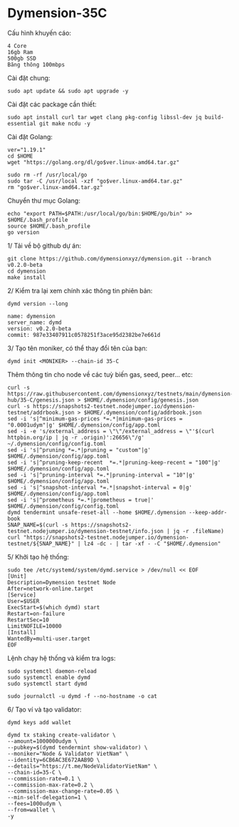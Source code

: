 # Dymension-35C

Cấu hình khuyến cáo:

    4 Core
    16gb Ram
    500gb SSD
    Băng thông 100mbps

Cài đặt chung:

    sudo apt update && sudo apt upgrade -y
    
Cài đặt các package cần thiết:

    sudo apt install curl tar wget clang pkg-config libssl-dev jq build-essential git make ncdu -y
    
Cài đặt Golang:

    ver="1.19.1" 
    cd $HOME 
    wget "https://golang.org/dl/go$ver.linux-amd64.tar.gz" 

    sudo rm -rf /usr/local/go 
    sudo tar -C /usr/local -xzf "go$ver.linux-amd64.tar.gz" 
    rm "go$ver.linux-amd64.tar.gz"
    
Chuyển thư mục Golang:

    echo "export PATH=$PATH:/usr/local/go/bin:$HOME/go/bin" >> $HOME/.bash_profile
    source $HOME/.bash_profile
    go version
    
1/ Tải về bộ github dự án:

    git clone https://github.com/dymensionxyz/dymension.git --branch v0.2.0-beta
    cd dymension
    make install
    
2/ Kiểm tra lại xem chính xác thông tin phiên bản:

    dymd version --long
    
    name: dymension
    server_name: dymd
    version: v0.2.0-beta
    commit: 987e33407911c0578251f3ace95d2382be7e661d
    
3/ Tạo tên moniker, có thể thay đổi tên của bạn:

    dymd init <MONIKER> --chain-id 35-C
    
Thêm thông tin cho node về các tuỳ biến gas, seed, peer... etc:

    curl -s https://raw.githubusercontent.com/dymensionxyz/testnets/main/dymension-hub/35-C/genesis.json > $HOME/.dymension/config/genesis.json
    curl -s https://snapshots2-testnet.nodejumper.io/dymension-testnet/addrbook.json > $HOME/.dymension/config/addrbook.json
    sed -i 's|^minimum-gas-prices *=.*|minimum-gas-prices = "0.0001udym"|g' $HOME/.dymension/config/app.toml
    sed -i -e 's/external_address = \"\"/external_address = \"'$(curl httpbin.org/ip | jq -r .origin)':26656\"/g' ~/.dymension/config/config.toml
    sed -i 's|^pruning *=.*|pruning = "custom"|g' $HOME/.dymension/config/app.toml
    sed -i 's|^pruning-keep-recent  *=.*|pruning-keep-recent = "100"|g' $HOME/.dymension/config/app.toml
    sed -i 's|^pruning-interval *=.*|pruning-interval = "10"|g' $HOME/.dymension/config/app.toml
    sed -i 's|^snapshot-interval *=.*|snapshot-interval = 0|g' $HOME/.dymension/config/app.toml
    sed -i 's|^prometheus *=.*|prometheus = true|' $HOME/.dymension/config/config.toml
    dymd tendermint unsafe-reset-all --home $HOME/.dymension --keep-addr-book
    SNAP_NAME=$(curl -s https://snapshots2-testnet.nodejumper.io/dymension-testnet/info.json | jq -r .fileName)
    curl "https://snapshots2-testnet.nodejumper.io/dymension-testnet/${SNAP_NAME}" | lz4 -dc - | tar -xf - -C "$HOME/.dymension"
 
 5/ Khởi tạo hệ thống:
 
    sudo tee /etc/systemd/system/dymd.service > /dev/null << EOF
    [Unit]
    Description=Dymension testnet Node
    After=network-online.target
    [Service]
    User=$USER
    ExecStart=$(which dymd) start
    Restart=on-failure
    RestartSec=10
    LimitNOFILE=10000
    [Install]
    WantedBy=multi-user.target
    EOF
    
Lệnh chạy hệ thống và kiểm tra logs:
  
    sudo systemctl daemon-reload
    sudo systemctl enable dymd
    sudo systemctl start dymd

    sudo journalctl -u dymd -f --no-hostname -o cat
    
6/ Tạo ví và tạo validator:

    dymd keys add wallet
    
    dymd tx staking create-validator \
    --amount=1000000udym \
    --pubkey=$(dymd tendermint show-validator) \
    --moniker="Node & Validator VietNam" \
    --identity=6CB6AC3E672AAB9D \
    --details="https://t.me/NodeValidatorVietNam" \
    --chain-id=35-C \
    --commission-rate=0.1 \
    --commission-max-rate=0.2 \
    --commission-max-change-rate=0.05 \
    --min-self-delegation=1 \
    --fees=1000udym \
    --from=wallet \
    -y

